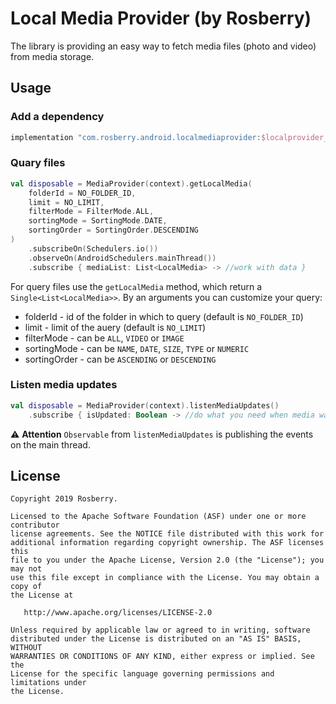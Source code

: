 # Local Media Provider (by Rosberry)

The library is providing an easy way to fetch media files (photo and video) from media storage.

## Usage

### Add a dependency

```groovy
implementation "com.rosberry.android.localmediaprovider:$localprovider_version"
```

### Quary files

```kotlin
val disposable = MediaProvider(context).getLocalMedia(
    folderId = NO_FOLDER_ID,
    limit = NO_LIMIT,
    filterMode = FilterMode.ALL,
    sortingMode = SortingMode.DATE,
    sortingOrder = SortingOrder.DESCENDING
)
    .subscribeOn(Schedulers.io())
    .observeOn(AndroidSchedulers.mainThread())
    .subscribe { mediaList: List<LocalMedia> -> //work with data }
```

For query files use the `getLocalMedia` method, which return a `Single<List<LocalMedia>>`. By an arguments you can customize your query:

 - folderId - id of the folder in which to query (default is `NO_FOLDER_ID`)
 - limit - limit of the auery (default is `NO_LIMIT`)
 - filterMode - can be `ALL`, `VIDEO` or `IMAGE`
 - sortingMode - can be `NAME`, `DATE`, `SIZE`, `TYPE` or `NUMERIC`
 - sortingOrder - can be `ASCENDING` or `DESCENDING`
 
 ### Listen media updates
 
 ```kotlin
 val disposable = MediaProvider(context).listenMediaUpdates()
     .subscribe { isUpdated: Boolean -> //do what you need when media was updated. }
 ```
⚠️ **Attention** 
`Observable` from `listenMediaUpdates` is publishing the events on the main thread.

## License

```
Copyright 2019 Rosberry.

Licensed to the Apache Software Foundation (ASF) under one or more contributor
license agreements. See the NOTICE file distributed with this work for
additional information regarding copyright ownership. The ASF licenses this
file to you under the Apache License, Version 2.0 (the "License"); you may not
use this file except in compliance with the License. You may obtain a copy of
the License at

   http://www.apache.org/licenses/LICENSE-2.0

Unless required by applicable law or agreed to in writing, software
distributed under the License is distributed on an "AS IS" BASIS, WITHOUT
WARRANTIES OR CONDITIONS OF ANY KIND, either express or implied. See the
License for the specific language governing permissions and limitations under
the License.
```
